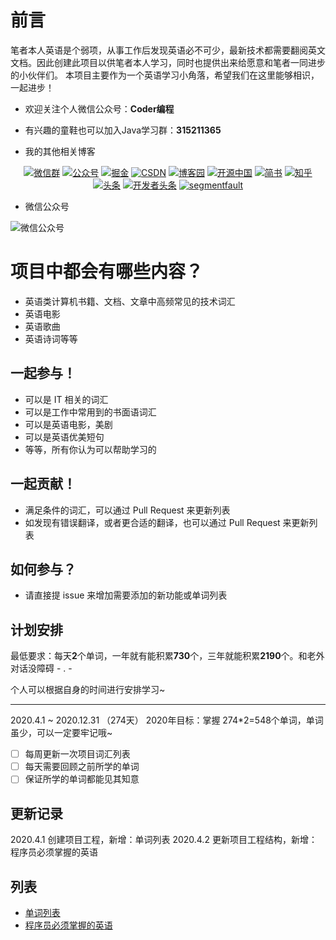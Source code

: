 # 前言

笔者本人英语是个弱项，从事工作后发现英语必不可少，最新技术都需要翻阅英文文档。因此创建此项目以供笔者本人学习，同时也提供出来给愿意和笔者一同进步的小伙伴们。
本项目主要作为一个英语学习小角落，希望我们在这里能够相识，一起进步！

- 欢迎关注个人微信公众号：**Coder编程**
- 有兴趣的童鞋也可以加入Java学习群：**315211365**

- 我的其他相关博客

<p align="center">
  <a href="#公众号"><img src="https://img.shields.io/badge/weChat-微信群-blue.svg" alt="微信群"target="_Blank"></a>
  <a href="#公众号"><img src="https://img.shields.io/badge/%E5%85%AC%E4%BC%97%E5%8F%B7-Coder%E7%BC%96%E7%A8%8B-lightgrey.svg" alt="公众号" target="_Blank"></a>
  <a href="https://juejin.im/user/5c8863a9e51d45346459983c/posts"><img src="https://img.shields.io/badge/juejin-掘金-blue.svg" alt="掘金" target="_Blank"></a>
  <a href="https://blog.csdn.net/Michael_HM"><img src="https://img.shields.io/badge/csdn-CSDN-red.svg" alt="CSDN" target="_Blank"></a>
  <a href="https://www.cnblogs.com/coder-programming/"><img src="https://img.shields.io/badge/cnblogs-博客园-important.svg" alt="博客园" target="_Blank"></a>
  <a href="https://my.oschina.net/u/4096176"><img src="https://img.shields.io/badge/oschina-开源中国-green" alt="开源中国" target="_Blank"></a>
  <a href="https://www.jianshu.com/u/4314597216ea"><img src="https://img.shields.io/badge/jianshu-简书-critical" alt="简书" target="_Blank"></a>
  <a href="https://www.zhihu.com/people/mai-zhu-ru-guo-you-teng-64"><img src="https://img.shields.io/badge/zhihu-知乎-informational" alt="知乎" target="_Blank"></a>
  <a href="https://www.toutiao.com/c/user/52399840619/#mid=1571772641794050"><img src="https://img.shields.io/badge/toutiao-头条-important.svg" alt="头条" target="_Blank"></a>
  <a href="https://toutiao.io/u/527654"><img src="https://img.shields.io/badge/开发者头条-critical" alt="开发者头条" target="_Blank"></a>
  <a href="https://segmentfault.com/u/520coder"><img src="https://img.shields.io/badge/SegmentFault-informational" alt="segmentfault" target="_Blank"></a>
</p>

- 微信公众号

![微信公众号](https://upload-images.jianshu.io/upload_images/7326374-0c9d0fbd2c954edb.png?imageMogr2/auto-orient/strip%7CimageView2/2/w/1240)


# 项目中都会有哪些内容？

- 英语类计算机书籍、文档、文章中高频常见的技术词汇
- 英语电影
- 英语歌曲
- 英语诗词等等


## 一起参与！

- 可以是 IT 相关的词汇
- 可以是工作中常用到的书面语词汇
- 可以是英语电影，美剧
- 可以是英语优美短句
- 等等，所有你认为可以帮助学习的


## 一起贡献！

- 满足条件的词汇，可以通过 Pull Request 来更新列表
- 如发现有错误翻译，或者更合适的翻译，也可以通过 Pull Request 来更新列表

## 如何参与？

- 请直接提 issue 来增加需要添加的新功能或单词列表

## 计划安排


最低要求：每天**2**个单词，一年就有能积累**730**个，三年就能积累**2190**个。和老外对话没障碍 - . -


个人可以根据自身的时间进行安排学习~

---

2020.4.1 ~ 2020.12.31 （274天） 
2020年目标：掌握 274*2=548个单词，单词虽少，可以一定要牢记哦~

- [ ] 每周更新一次项目词汇列表
- [ ] 每天需要回顾之前所学的单词
- [ ] 保证所学的单词都能见其知意

## 更新记录

2020.4.1 创建项目工程，新增：单词列表
2020.4.2 更新项目工程结构，新增：程序员必须掌握的英语

## 列表

- [单词列表](WordList.md)
- [程序员必须掌握的英语](ProgrammersMustKnowWords.md)